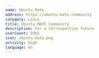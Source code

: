 ```yaml
---
name: Ubuntu Mate
address: https://ubuntu-mate.community
category: Linux
title: Ubuntu MATE Community
description: For a retrospective future
userCount: 9365
icon: ubuntu-mate.png
activity: high
language: en
---
```

